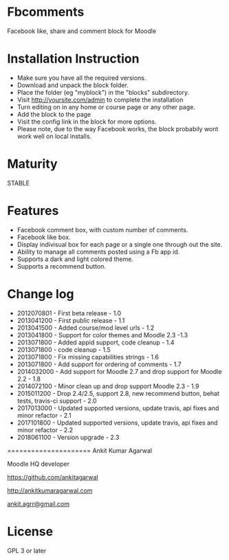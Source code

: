 Fbcomments
=====================

Facebook like, share and comment block for Moodle

Installation Instruction
=====================

* Make sure you have all the required versions.
* Download and unpack the block folder.
* Place the folder (eg "myblock") in the "blocks" subdirectory.
* Visit http://yoursite.com/admin to complete the installation
* Turn editing on in any home or course page or any other page.
* Add the block to the page
* Visit the config link in the block for more options.
* Please note, due to the way Facebook works, the block probabily wont work well on local installs.

Maturity
====================
STABLE

Features
====================
* Facebook comment box, with custom number of comments.
* Facebook like box.
* Display indivisual box for each page or a single one through out the site.
* Ability to manage all comments posted using a Fb app id.
* Supports a dark and light colored theme.
* Supports a recommend button.

Change log
=====================
* 2012070801 - First beta release - 1.0
* 2013041200 - First public release - 1.1
* 2013041500 - Added course/mod level urls - 1.2
* 2013041800 - Support for color themes and Moodle 2.3 -1.3
* 2013071800 - Added appid support, code cleanup - 1.4
* 2013071800 - code cleanup - 1.5
* 2013071800 - Fix missing capabilities strings - 1.6
* 2013071800 - Add support for ordering of comments - 1.7
* 2014032000 - Add support for Moodle 2.7 and drop support for Moodle 2.2 - 1.8
* 2014072100 - Minor clean up and drop support Moodle 2.3 - 1.9
* 2015011200 - Drop 2.4/2.5, support 2.8, new recommend button, behat tests, travis-ci support - 2.0
* 2017013000 - Updated supported versions, update travis, api fixes and minor refactor - 2.1
* 2017101800 - Updated supported versions, update travis, api fixes and minor refactor - 2.2
* 2018061100 - Version upgrade - 2.3

=====================
Ankit Kumar Agarwal

Moodle HQ developer

https://github.com/ankitagarwal

http://ankitkumaragarwal.com

ankit.agrr@gmail.com

License
=====================

GPL 3 or later
